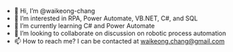 - 👋 Hi, I’m @waikeong-chang
- 👀 I’m interested in RPA, Power Automate, VB.NET, C#, and SQL
- 🌱 I’m currently learning C# and Power Automate
- 💞️ I’m looking to collaborate on discussion on robotic process automation
- 📫 How to reach me? I can be contacted at waikeong.chang@gmail.com

<!---
waikeong-chang/waikeong-chang is a ✨ special ✨ repository because its `README.md` (this file) appears on your GitHub profile.
You can click the Preview link to take a look at your changes.
--->
